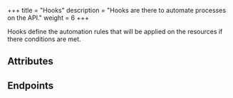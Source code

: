 +++
title = "Hooks"
description = "Hooks are there to automate processes on the API."
weight = 6
+++

Hooks define the automation rules that will be applied on the resources if there conditions are met.

## Attributes

## Endpoints